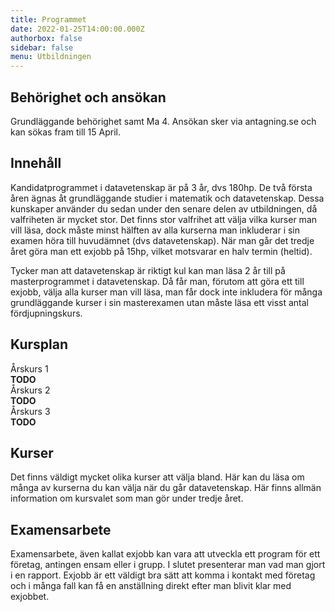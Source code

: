 ```yaml
---
title: Programmet
date: 2022-01-25T14:00:00.000Z
authorbox: false
sidebar: false
menu: Utbildningen
---
```


## Behörighet och ansökan
Grundläggande behörighet samt Ma 4.
Ansökan sker via antagning.se och kan sökas fram till 15 April.

## Innehåll
Kandidatprogrammet i datavetenskap är på 3 år, dvs 180hp. De två första åren ägnas åt grundläggande studier i matematik och datavetenskap. Dessa kunskaper använder du sedan under den senare delen av utbildningen, då valfriheten är mycket stor. Det finns stor valfrihet att välja vilka kurser man vill läsa, dock måste minst hälften av alla kurserna man inkluderar i sin examen höra till huvudämnet (dvs datavetenskap). När man går det tredje året göra man ett exjobb på 15hp, vilket motsvarar en halv termin (heltid).

Tycker man att datavetenskap är riktigt kul kan man läsa 2 år till på masterprogrammet i datavetenskap. Då får man, förutom att göra ett till exjobb, välja alla kurser man vill läsa, man får dock inte inkludera för många grundläggande kurser i sin masterexamen utan måste läsa ett visst antal fördjupningskurs.

## Kursplan
Årskurs 1\
**TODO**\
Årskurs 2\
**TODO**\
Årskurs 3\
**TODO**

## Kurser
Det finns väldigt mycket olika kurser att välja bland.
Här kan du läsa om många av kurserna du kan välja när du går datavetenskap.
Här finns allmän information om kursvalet som man gör under tredje året.

## Examensarbete
Examensarbete, även kallat exjobb kan vara att utveckla ett program för ett företag, antingen ensam eller i grupp. I slutet presenterar man vad man gjort i en rapport. Exjobb är ett väldigt bra sätt att komma i kontakt med företag och i många fall kan få en anställning direkt efter man blivit klar med exjobbet.